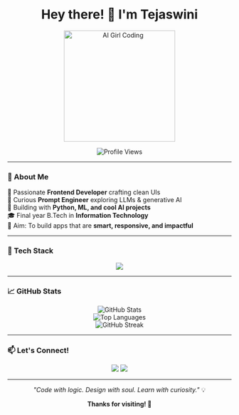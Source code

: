 <!-- Intro -->
<h1 align="center">Hey there! 👋 I'm Tejaswini</h1>

<!-- Sub-heading GIF -->
<p align="center">
  <img src="https://media.giphy.com/media/juua9i2c2fA0AIp2iq/giphy.gif" width="250" alt="AI Girl Coding" />
</p>

<!-- Visitor Badge -->
<p align="center">
  <img src="https://komarev.com/ghpvc/?username=Tejaswini-321&label=Profile%20Views&color=F761A1&style=flat" alt="Profile Views" />
</p>

---

### 💫 About Me

🎨 Passionate **Frontend Developer** crafting clean UIs  
🧠 Curious **Prompt Engineer** exploring LLMs & generative AI  
🤖 Building with **Python, ML, and cool AI projects**  
🎓 Final year B.Tech in **Information Technology**  
🎯 Aim: To build apps that are **smart, responsive, and impactful**

---

### 🚀 Tech Stack

<p align="center">
  <img src="https://skillicons.dev/icons?i=html,css,js,java,python,mysql,git,github,vscode,canva" />
</p>

---

### 📈 GitHub Stats

<p align="center">
  <img src="https://github-readme-stats.vercel.app/api?username=tejaswinipatha&show_icons=true&theme=radical" alt="GitHub Stats" />
  <br/>
  <img src="https://github-readme-stats.vercel.app/api/top-langs/?username=tejaswinipatha&layout=compact&theme=radical" alt="Top Languages" />
  <br/>
  <img src="https://github-readme-streak-stats.herokuapp.com/?user=tejaswinipatha&theme=tokyonight" alt="GitHub Streak" />
</p>

---



### 📫 Let's Connect!

<p align="center">
  <a href="https://www.linkedin.com/in/tejaswini-patha-50442a25b/"><img src="https://img.shields.io/badge/-LinkedIn-0077B5?style=for-the-badge&logo=linkedin&logoColor=white" /></a>
  <a href="mailto:tejaswinipatha333@gmail.com"><img src="https://img.shields.io/badge/-Gmail-D14836?style=for-the-badge&logo=gmail&logoColor=white" /></a>
</p>

---

<p align="center">
  <i>"Code with logic. Design with soul. Learn with curiosity."</i> 💡  
</p>

<p align="center">
  <b>Thanks for visiting! 🌸</b>
</p>

